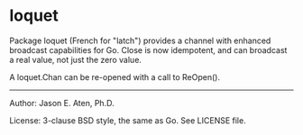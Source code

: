loquet
======

Package loquet (French for "latch") provides a channel with enhanced
broadcast capabilities for Go. Close is now idempotent, and
can broadcast a real value, not just the zero value.

A loquet.Chan can be re-opened with a call to ReOpen().

----
Author: Jason E. Aten, Ph.D.

License: 3-clause BSD style, the same as Go. See LICENSE file.
